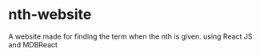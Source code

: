 # nth-website
A website made for finding the term when the nth is given. using React JS and MDBReact
